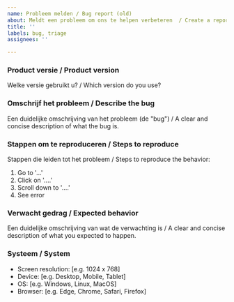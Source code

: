 ```yaml
---
name: Probleem melden / Bug report (old)
about: Meldt een probleem om ons te helpen verbeteren  / Create a report to help us improve
title: ''
labels: bug, triage
assignees: ''

---
```


### Product versie / Product version
Welke versie gebruikt u? / Which version do you use?

### Omschrijf het probleem / Describe the bug
Een duidelijke omschrijving van het probleem (de "bug") / A clear and concise description of what the bug is.

### Stappen om te reproduceren / Steps to reproduce
Stappen die leiden tot het probleem / Steps to reproduce the behavior:

1. Go to '...'
2. Click on '....'
3. Scroll down to '....'
4. See error

### Verwacht gedrag / Expected behavior
Een duidelijke omschrijving van wat de verwachting is / A clear and concise description of what you expected to happen.

### Systeem / System
 
- Screen resolution: [e.g. 1024 x 768]
- Device: [e.g. Desktop, Mobile, Tablet]
- OS: [e.g. Windows, Linux, MacOS]
- Browser: [e.g. Edge, Chrome, Safari, Firefox]
